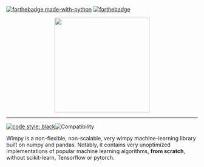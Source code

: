

[![forthebadge made-with-python](http://ForTheBadge.com/images/badges/made-with-python.svg)](https://www.python.org/)
[![forthebadge](https://forthebadge.com/images/badges/built-with-love.svg)](https://forthebadge.com)


<div align = center>
<a href = "github.com/plugyawn"><img width="250px" height="250px" src= "https://user-images.githubusercontent.com/76529011/171129090-0d978727-e97c-492b-90d3-69db1196cc1b.png"></a>
</div>

-----------------------------------------
[![code style: black](https://img.shields.io/badge/code%20style-black-000000.svg)](https://github.com/psf/black)![Compatibility](https://img.shields.io/badge/compatible%20with-python3.6.x-blue.svg)

Wimpy is a non-flexible, non-scalable, very wimpy machine-learning library built on numpy and pandas.  Notably, it contains very unoptimized implementations of popular machine learning algorithms, **from scratch**, without scikit-learn, Tensorflow or pytorch.
